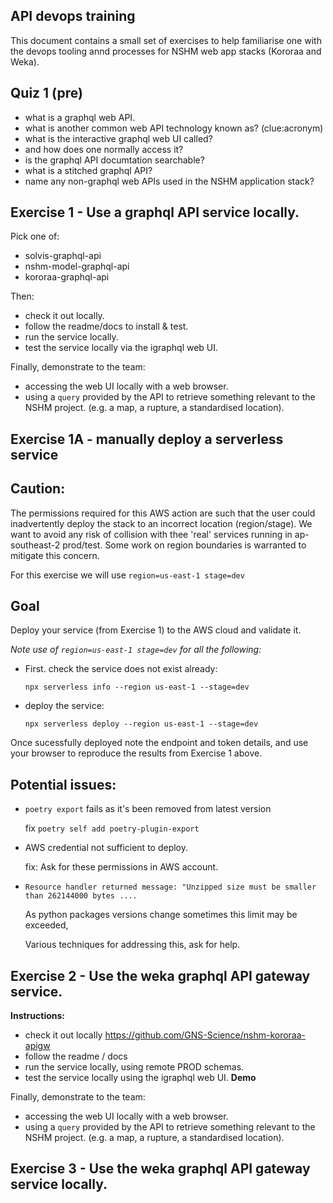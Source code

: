 ## API devops training

This document contains a small set of exercises to help familiarise one with the devops tooling annd processes for NSHM web app  stacks (Kororaa and Weka).

## Quiz 1 (pre)

 - what is a graphql web API.
 - what is another common web API technology known as? (clue:acronym)
 - what is the interactive graphql web UI called?
 - and how does one normally access it?
 - is the graphql API documtation searchable?
 - what is a stitched graphql API?
 - name any non-graphql web APIs used in the NSHM application stack?


## Exercise 1 - Use a graphql API service locally.

Pick one of:

 - solvis-graphql-api
 - nshm-model-graphql-api
 - kororaa-graphql-api

Then:

 - check it out locally.
 - follow the readme/docs to install & test.
 - run the service locally.
 - test the service locally via the igraphql web UI.

Finally, demonstrate to the team:

 - accessing the web UI locally with a web browser.
 - using a `query`  provided by the API to retrieve something
    relevant to the NSHM project. (e.g. a map, a rupture, a standardised location).
 
## Exercise 1A - manually deploy a serverless service

## Caution:
 The permissions required for this AWS action are such that the user could inadvertently deploy the stack 
 to an incorrect location (region/stage). We want to avoid any risk of collision with thee 'real' services 
 running in ap-southeast-2 prod/test. Some work on region boundaries is warranted to mitigate this concern.

 For this exercise we will use `region=us-east-1 stage=dev`

 ## Goal
 Deploy your service (from Exercise 1) to the AWS cloud and validate it.

 _Note use of  `region=us-east-1 stage=dev` for all the following:_

 - First. check the service does not exist already:

    `npx serverless info --region us-east-1 --stage=dev`

- deploy the service:

    `npx serverless deploy --region us-east-1 --stage=dev`

Once sucessfully deployed note the endpoint and token details, and use your
browser to reproduce the results from Exercise 1 above.

## Potential issues: 

 - `poetry export` fails as it's been removed from latest version
    
    fix `poetry self add poetry-plugin-export` 

 - AWS credential not sufficient to deploy.

   fix: Ask for these permissions in AWS account.

- `Resource handler returned message: "Unzipped size must be smaller than 262144000 bytes ....`
 
  As python packages versions change sometimes this limit may be exceeded,

  Various techniques for addressing this, ask for help.


## Exercise 2 - Use the weka graphql API gateway service.

**Instructions:**

 - check it out locally https://github.com/GNS-Science/nshm-kororaa-apigw
 - follow the readme / docs
 - run the service locally, using remote PROD schemas.
 - test the service locally using the igraphql web UI.
**Demo**

Finally, demonstrate to the team:

 - accessing the web UI locally with a web browser.
 - using a `query`  provided by the API to retrieve something
    relevant to the NSHM project. (e.g. a map, a rupture, a standardised location).
 
## Exercise 3 - Use the weka graphql API gateway service locally.


